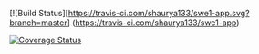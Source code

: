 [![Build Status][https://travis-ci.com/shaurya133/swe1-app.svg?branch=master] 
(https://travis-ci.com/shaurya133/swe1-app)

[![Coverage Status](https://coveralls.io/repos/github/shaurya133/swe1-app/badge.svg?branch=master)](https://coveralls.io/github/shaurya133/swe1-app?branch=master)
